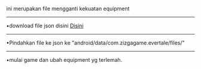 ini merupakan file mengganti kekuatan equipment
***
•download file json disini [Disini]()
***
•Pindahkan file ke json ke "android/data/com.zizgagame.evertale/files/"
***
•mulai game dan ubah equipment yg terlemah.
